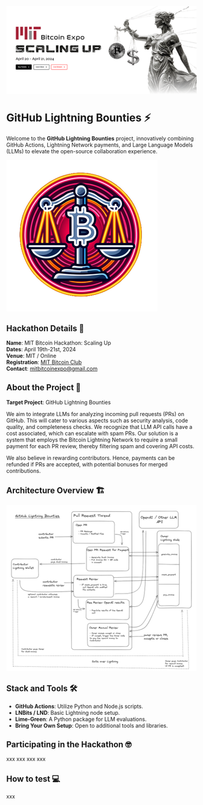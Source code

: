  ![alt text](https://github.com/MIT-Bitcoin-2024/lightning-bounty/blob/main/assets/img/banner.png?raw=true)

GitHub Lightning Bounties ⚡️
============================

Welcome to the **GitHub Lightning Bounties** project, innovatively combining GitHub Actions, Lightning Network payments, and Large Language Models (LLMs) to elevate the open-source collaboration experience.

 ![alt text](https://github.com/MIT-Bitcoin-2024/lightning-bounty/blob/main/assets/img/projectLogo3.png?raw=true)

Hackathon Details 🚀
--------------------

**Name**: MIT Bitcoin Hackathon: Scaling Up  
**Dates**: April 19th-21st, 2024  
**Venue**: MIT / Online  
**Registration**: [MIT Bitcoin Club](https://twitter.com/MITBitcoinClub)  
**Contact**: mitbitcoinexpo@gmail.com

About the Project 📝
--------------------

**Target Project**: GitHub Lightning Bounties

We aim to integrate LLMs for analyzing incoming pull requests (PRs) on GitHub. This will cater to various aspects such as security analysis, code quality, and completeness checks. We recognize that LLM API calls have a cost associated, which can escalate with spam PRs. Our solution is a system that employs the Bitcoin Lightning Network to require a small payment for each PR review, thereby filtering spam and covering API costs.

We also believe in rewarding contributors. Hence, payments can be refunded if PRs are accepted, with potential bonuses for merged contributions.

Architecture Overview 🏗️
-------------------------

 ![alt text](https://github.com/MIT-Bitcoin-2024/lightning-bounty/blob/main/assets/img/gh-bounty-1.png?raw=true)

Stack and Tools 🛠️
-------------------

*   **GitHub Actions**: Utilize Python and Node.js scripts.
*   **LNBits / LND**: Basic Lightning node setup.
*   **Lime-Green**: A Python package for LLM evaluations.
*   **Bring Your Own Setup**: Open to additional tools and libraries.

Participating in the Hackathon 🤓
---------------------------------

xxx
xxx
xxx
xxx

How to test 💻
-----------------

xxx